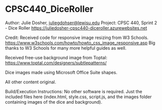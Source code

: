 # CPSC440_DiceRoller

Author: Julie Dosher, juliegdohser@lewisu.edu
Project: CPSC 440, Sprint 2 - Dice Roller
https://juliedosher-cpsc440-diceroller.azurewebsites.net


Credit:
Received code for responsive image resizing from W3 Schools.
https://www.w3schools.com/howto/howto_css_image_responsive.asp
Big thanks to W3 Schools for many more helpful guides as well. 

Received free-use background image from Toptal:
https://www.toptal.com/designers/subtlepatterns/

Dice images made using Microsoft Office Suite shapes.

All other content original.
         
         
Build/Execution Instructions: No other software is required. Just the included files here (index.html, style.css, script.js, and the images folder containing images of the dice and background).